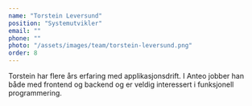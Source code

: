 ```yaml
---
name: "Torstein Leversund"
position: "Systemutvikler"
email: ""
phone: ""
photo: "/assets/images/team/torstein-leversund.png"
order: 8
---
```


Torstein har flere års erfaring med applikasjonsdrift. I Anteo jobber han både med frontend og backend og er veldig interessert i funksjonell programmering.